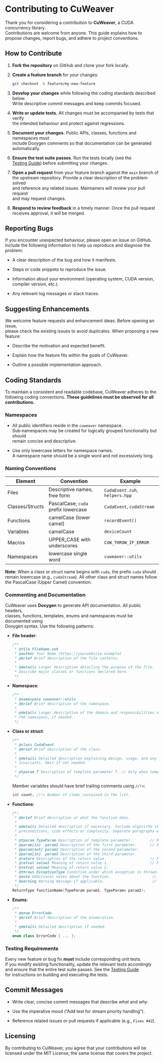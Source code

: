 # Contributing to CuWeaver

Thank you for considering a contribution to **CuWeaver**, a CUDA concurrency library.  
Contributions are welcome from anyone. This guide explains how to propose changes, report
bugs, and adhere to project conventions.

## How to Contribute

1. **Fork the repository** on GitHub and clone your fork locally.
2. **Create a feature branch** for your changes:
   ```bash
   git checkout -b feature/my-new-feature
   ```

3. **Develop your changes** while following the coding standards described below.  
    Write descriptive commit messages and keep commits focused.
    
4. **Write or update tests.** All changes must be accompanied by tests that verify  
    the intended behaviour and protect against regressions.
    
5. **Document your changes.** Public APIs, classes, functions and namespaces must  
    include Doxygen comments so that documentation can be generated automatically.
    
6. **Ensure the test suite passes**. Run the tests locally (see the  
    [Testing Guide](docs/TESTING.md)) before submitting your changes.
    
7. **Open a pull request** from your feature branch against the `main` branch of  
    the upstream repository. Provide a clear description of the problem solved  
    and reference any related issues. Maintainers will review your pull request  
    and may request changes.
    
8. **Respond to review feedback** in a timely manner. Once the pull request  
    receives approval, it will be merged.
    

## Reporting Bugs

If you encounter unexpected behaviour, please open an issue on GitHub.  
Include the following information to help us reproduce and diagnose the problem:

- A clear description of the bug and how it manifests.
    
- Steps or code snippets to reproduce the issue.
    
- Information about your environment (operating system, CUDA version,  
    compiler version, etc.).
    
- Any relevant log messages or stack traces.
    

## Suggesting Enhancements

We welcome feature requests and enhancement ideas. Before opening an issue,  
please check the existing issues to avoid duplicates. When proposing a new feature:

- Describe the motivation and expected benefit.
    
- Explain how the feature fits within the goals of CuWeaver.
    
- Outline a possible implementation approach.
    

## Coding Standards

To maintain a consistent and readable codebase, CuWeaver adheres to the  
following coding conventions. **These guidelines must be observed for all  
contributions.**

### Namespaces

- All public identifiers reside in the `cuweaver` namespace.  
    Sub‑namespaces may be created for logically grouped functionality but should  
    remain concise and descriptive.
    
- Use only lowercase letters for namespace names.  
    A namespace name should be a single word and not excessively long.


### Naming Conventions

| Element          | Convention                            | Example                                  |
|------------------|---------------------------------------|------------------------------------------|
| Files            | Descriptive names, free form          | `CudaEvent.cuh`, `helpers.hpp`           |
| Classes/Structs  | PascalCase; `cuda` prefix lowercase   | `CudaEvent`, `cudaStream`                |
| Functions        | camelCase (lower camel)               | `recordEvent()`                          |
| Variables        | camelCase                             | `deviceCount`                            |
| Macros           | UPPER_CASE with underscores           | `CUW_THROW_IF_ERROR`                     |
| Namespaces       | lowercase single word                 | `cuweaver::utils`                        |

**Note:** When a class or struct name begins with `cuda`, the prefix `cuda` should remain lowercase (e.g., `cudaStream`). All other class and struct names follow the PascalCase (Upper Camel) convention.

### Commenting and Documentation

CuWeaver uses **Doxygen** to generate API documentation. All public headers,  
classes, functions, templates, enums and namespaces must be documented using  
Doxygen syntax. Use the following patterns:

- **File header**:
    
    ```cpp
    /**
     * @file FileName.cuh
     * @author Your Name (https://yourwebsite.example)
     * @brief Brief description of the file contents.
     *
     * @details Longer description detailing the purpose of the file.
     * Describe major classes or functions declared here.
     */
    ```
    
- **Namespace**:
    
    ```cpp
    /**
     * @namespace cuweaver::utils
     * @brief Brief description of the namespace.
     *
     * @details Longer description of the domain and responsibilities of
     * the namespace, if needed.
     */
    ```
    
- **Class or struct**:
    
    ```cpp
    /**
     * @class CudaEvent
     * @brief Brief description of the class.
     *
     * @details Detailed description explaining design, usage, and any
     * invariants. Omit if not needed.
     *
     * @tparam T Description of template parameter T. // Only when templated
     */
    ```
    
    Member variables should have brief trailing comments using `//!<`:
    
    ```cpp
    int count; //!< Number of items contained in the list.
    ```
    
- **Functions**:
    
    ```cpp
    /*!  
     * @brief Brief description of what the function does.
     *
     * @details Detailed description if necessary. Include algorithm steps,
     * preconditions, side effects or complexity. Separate paragraphs with blank lines.
     *
     * @tparam TypeParam Description of template parameter.        // Only for templates
     * @param[in]  param1 Description of the first parameter.      // Sentences start with a capital letter and end with a period.
     * @param[out] param2 Description of the second parameter.
     * @param[in]  param3 Description of the third parameter.
     * @return Description of the return value.                    // For scalar return values
     * @retval value1 Meaning of return value 1.                   // For multiple discrete return values
     * @retval value2 Meaning of return value 2.
     * @throws ExceptionType Condition under which exception is thrown.   // If applicable
     * @note Additional notes about the function.                   // Optional
     * @warning Warning message if applicable.                      // Optional
     */
    ReturnType functionName(TypeParam param1, TypeParam& param2);
    ```
    
- **Enums**:
    
    ```cpp
    /**
     * @enum ErrorCode
     * @brief Brief description of the enumeration.
     *
     * @details Detailed description if needed.
     */
    enum class ErrorCode { ... };
    ```
    

### Testing Requirements

Every new feature or bug fix **must** include corresponding unit tests.  
If you modify existing functionality, update the relevant tests accordingly  
and ensure that the entire test suite passes. See the [Testing Guide](docs/TESTING.md)  
for instructions on building and executing the tests.

## Commit Messages

- Write clear, concise commit messages that describe _what_ and _why_.
    
- Use the imperative mood (“Add test for stream priority handling”).
    
- Reference related issues or pull requests if applicable (e.g., `Fixes #42`).
    

## Licensing

By contributing to CuWeaver, you agree that your contributions will be  
licensed under the MIT License, the same license that covers the project.